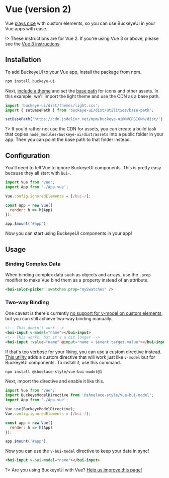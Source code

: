 # Vue (version 2)

Vue [plays nice](https://custom-elements-everywhere.com/#vue) with custom elements, so you can use BuckeyeUI in your Vue apps with ease.

!> These instructions are for Vue 2. If you're using Vue 3 or above, please see the [Vue 3 instructions](/frameworks/vue).

## Installation

To add BuckeyeUI to your Vue app, install the package from npm.

```bash
npm install buckeye-ui
```

Next, [include a theme](/getting-started/themes) and set the [base path](/getting-started/installation#setting-the-base-path) for icons and other assets. In this example, we'll import the light theme and use the CDN as a base path.

```jsx
import 'buckeye-ui/dist/themes/light.css';
import { setBasePath } from 'buckeye-ui/dist/utilities/base-path';

setBasePath('https://cdn.jsdelivr.net/npm/buckeye-ui@%VERSION%/dist/');
```

?> If you'd rather not use the CDN for assets, you can create a build task that copies `node_modules/buckeye-ui/dist/assets` into a public folder in your app. Then you can point the base path to that folder instead.

## Configuration

You'll need to tell Vue to ignore BuckeyeUI components. This is pretty easy because they all start with `bui-`.

```js
import Vue from 'vue';
import App from './App.vue';

Vue.config.ignoredElements = [/bui-/];

const app = new Vue({
  render: h => h(App)
});

app.$mount('#app');
```

Now you can start using BuckeyeUI components in your app!

## Usage

### Binding Complex Data

When binding complex data such as objects and arrays, use the `.prop` modifier to make Vue bind them as a property instead of an attribute.

```html
<bui-color-picker :swatches.prop="mySwatches" />
```

### Two-way Binding

One caveat is there's currently [no support for v-model on custom elements](https://github.com/vuejs/vue/issues/7830), but you can still achieve two-way binding manually.

```html
<!-- This doesn't work -->
<bui-input v-model="name"></bui-input>
<!-- This works, but it's a bit longer -->
<bui-input :value="name" @input="name = $event.target.value"></bui-input>
```

If that's too verbose for your liking, you can use a custom directive instead. [This utility](https://www.npmjs.com/package/@shoelace-style/vue-bui-model) adds a custom directive that will work just like `v-model` but for BuckeyeUI components. To install it, use this command.

```bash
npm install @shoelace-style/vue-bui-model@1
```

Next, import the directive and enable it like this.

```js
import Vue from 'vue';
import BuckeyeModelDirective from '@shoelace-style/vue-bui-model';
import App from './App.vue';

Vue.use(BuckeyeModelDirective);
Vue.config.ignoredElements = [/bui-/];

const app = new Vue({
  render: h => h(App)
});

app.$mount('#app');
```

Now you can use the `v-bui-model` directive to keep your data in sync!

```html
<bui-input v-bui-model="name"></bui-input>
```

?> Are you using BuckeyeUI with Vue? [Help us improve this page!](https://github.com/bfdeloitte/buckeye-ui/blob/main/docs/frameworks/vue-2.md)
